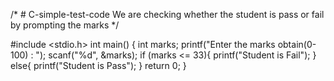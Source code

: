 /*  # C-simple-test-code
We are checking whether the student is pass or fail by prompting the marks */

#include <stdio.h>
int main() {
int marks;
printf("Enter the marks obtain(0-100) : ");
scanf("%d", &marks);
if (marks <= 33){
printf("Student is Fail");
}
else{
  printf("Student is Pass");
}
  return 0;
}
